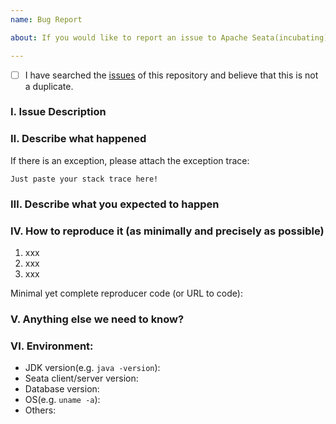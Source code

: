 ```yaml
---
name: Bug Report    

about: If you would like to report an issue to Apache Seata(incubating), please use this template.

---
```

<!-- Please do not use this issue template to report security vulnerabilities but refer to our [security policy](https://github.com/apache/incubator-seata/security/policy). -->

- [ ] I have searched the [issues](https://github.com/apache/incubator-seata-samples/issues) of this repository and believe that this is not a duplicate.

### Ⅰ. Issue Description


### Ⅱ. Describe what happened

  If there is an exception, please attach the exception trace:

```
Just paste your stack trace here!
```


### Ⅲ. Describe what you expected to happen


### Ⅳ. How to reproduce it (as minimally and precisely as possible)

1. xxx
2. xxx
3. xxx

Minimal yet complete reproducer code (or URL to code):



### Ⅴ. Anything else we need to know?


### Ⅵ. Environment:

- JDK version(e.g. `java -version`):
- Seata client/server version:  
- Database version:
- OS(e.g. `uname -a`):
- Others: